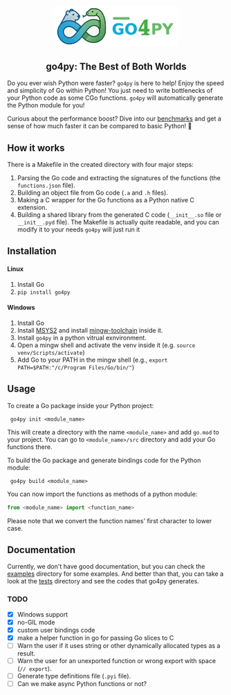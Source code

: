 <div style="text-align: center;">
<img src="docs/img/go4py.png" width="290" style=""/>
<h2> go4py: The Best of Both Worlds</h2>
</div>

Do you ever wish Python were faster? `go4py` is here to help!
Enjoy the speed and simplicity of Go within Python! You just need to write bottlenecks of your Python code as some CGo functions. `go4py` will automatically generate the Python module for you!

Curious about the performance boost? Dive into our [benchmarks](docs/benchmark.md) and get a sense of how much faster it can be compared to basic Python! 🚀

## How it works
There is a Makefile in the created directory with four major steps:
1. Parsing the Go code and extracting the signatures of the functions (the `functions.json` file).
2. Building an object file from Go code (`.a` and `.h` files).
3. Making a C wrapper for the Go functions as a Python native C extension.
4. Building a shared library from the generated C code (`__init__.so` file or `__init__.pyd` file).
The Makefile is actually quite readable, and you can modify it to your needs `go4py` will just run it 

## Installation
#### Linux
 1. Install Go
 2. `pip install go4py`
#### Windows
 1. Install Go
 2. Install [MSYS2](https://www.msys2.org/) and install [mingw-toolchain](https://packages.msys2.org/groups/mingw-w64-x86_64-toolchain) inside it.
 3. Install `go4py` in a python vitrual exnvironment.
 4. Open a mingw shell and activate the venv inside it (e.g. `source venv/Scripts/activate`)
 5. Add Go to your PATH in the mingw shell (e.g., `export PATH=$PATH:"/c/Program Files/Go/bin/"`)


## Usage
 To create a Go package inside your Python project:
```shell
 go4py init <module_name>
```
 This will create a directory with the name `<module_name>` and add `go.mod` to your project.
 You can go to `<module_name>/src` directory and add your Go functions there.

 To build the Go package and generate bindings code for the Python module:
```shell
 go4py build <module_name>
```

You can now import the functions as methods of a python module:
```python
from <module_name> import <function_name>
```
Please note that we convert the function names' first character to lower case.


## Documentation
Currently, we don't have good documentation, but you can check the [examples](examples) directory for some examples. And better than that, you can take a look at the [tests](tests) directory and see the codes that go4py generates.

### TODO
 - [x] Windows support
 - [x] no-GIL mode
 - [x] custom user bindings code
 - [x] make a helper function in go for passing Go slices to C
 - [ ] Warn the user if it uses string or other dynamically allocated types as a result.
 - [ ] Warn the user for an unexported function or wrong export with space (`// export`).
 - [ ] Generate type definitions file (`.pyi` file).
 - [ ] Can we make async Python functions or not?